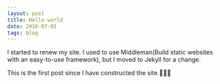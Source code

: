 ```yaml
---
layout: post
title: Hello world
date: 2016-07-01
tags: blog
---
```


I started to renew my site. I used to use Middleman(Build static websites with an easy-to-use framework), but I moved to Jekyll for a change.

This is the first post since I have constructed the site.🎉🎉🎉
